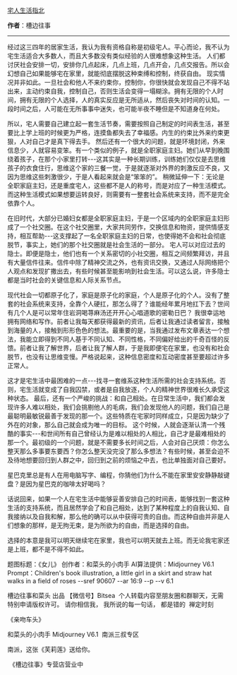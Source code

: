 

[宅人生活指北](https://mp.weixin.qq.com/s/RSmJFVlglaN2pF7YLeYaag)

**作者**：槽边往事

---

经过这三四年的居家生活，我认为我有资格自称是初级宅人。平心而论，我不认为宅生活适合大多数人，而且大多数没有类似经验的人很难想象这种生活。
人们都讨厌社会安排一切，安排你几点起床，几点上班，几点开会，几点交报告。所以会幻想自己如果能够宅在家里，就能彻底摆脱这种束缚和控制，终获自由。
现实情况并非如此。一旦社会和他人不来约束你，控制你，你很快就会发现自己不得不站出来，主动约束自我，控制自己，否则生活会变得一塌糊涂。拥有无限的个人时间，拥有无限的个人选择，人的真实反应是无所适从，然后丧失对时间的认知。一段时间之后，人可能在无所事事中迷失，也可能半夜不睡但是不知道身在何处。

所以，宅人需要自己建立起一套生活节奏，需要按照自己制定的时间表生活，甚至要比上学上班的时候更为严格，连摸鱼都失去了幸福感。内生的约束比外来约束更狠，人对自己才是真下得去手。
然后还有一个很大的问题，就是环境封闭，外来信息少，人就容易变笨。有一个类似的例子，就是全职家庭主妇。她们从早到晚围绕着孩子，在那个小家里打转---这其实是一种长期训练，训练她们仅仅是去思维孩子的衣食住行，思维这个家的三餐一觉，于是就逐渐对外界的刺激反应不良，又因为思维这些刺激很少，于是人看起来就会是“笨笨的”。
稍微延伸一下：无论是全职家庭主妇，还是重度宅人，这些都不是人的称号，而是对应了一种生活模式。而这种生活模式如果想要运转良好，则需要有一整套社会系统来支持，而不是完全依靠个人。

在旧时代，大部分已婚妇女都是全职家庭主妇，于是一个区域内的全职家庭主妇形成了一个社交圈。在这个社交圈里，大家共同劳作，交换信息和物资，提供情感支持，相互帮助---这支撑起了一名全职家庭主妇的日常，也使得她不会和社会彻底脱节，事实上，她们的那个社交圈就是社会生活的一部分。
宅人可以对应过去的隐士。即便是隐士，他们也有一个关系密切的小社交圈，相互之间频繁拜访，并且有大量信件往来。信件中除了精神交流之外，也有资讯交换，又通过人际网络把个人观点和发现扩撒出去，有些时候甚至能影响到社会生活。可以这么说，许多隐士都是当时社会的关键信息和人际关系节点。

现代社会一切都原子化了，家庭是原子化的家庭，个人是原子化的个人。没有了整套的社会系统来支持，全靠个人硬扛，那怎么得了？谁能经年累月地扛下去？世间有几个人是可以常年住岩洞喝荨麻汤还开开心心唱道歌的密勒日巴？
我很幸运地拥有网络和写作。前者让我每天都获得最新的资讯，后者让我通过读者留言，接触到海量的人，接触到形形色色的想法。最重要的是，当我通过发布文章表达一个想法，我能立即得到不同人基于不同认知、不同性格，不同偏好给出的千奇百怪的反馈。前者让我了解世界，后者让我了解人群，于是我即便宅在家里，也没有和社会脱节，也没有让思维变慢。严格说起来，这种信息密度和互动密度甚至要超过许多正常人。

这才是宅生活中最困难的一点---找寻一套维系这种生活所需的社会支持系统。否则，宅生活就变成了自我囚禁，或者是自我放逐，个人的精神世界很难长久承受这种状态。
最后，还有一个严峻的挑战：和自己相处。在日常生活中，我们都会发现许多人难以相处，我们会挑剔他人的毛病，我们会发现他人的问题，我们自己是最聪明最敏锐最善于发现的那一个。这些特质在宅家时同样成立，只是因为缺少了外在的对象，那么自己就会成为唯一的目标。
这个时候，人就会逐渐认清一个残酷的事实---和世间所有自己曾经认为是难以相处的人相比，自己才是最难相处的那一个。最初级的一个问题，就是不需要多长时间之后，人会对自己厌烦：你怎么整天那么多事要东要西？你怎么整天没完没了那么多想法？有些时候，甚至会迫不及待地想要回归到人群之中，回归到之前的烦恼之中去，也比单独面对自己要好。

星巴克里总是有人在用电脑写字、编程，你猜他们为什么不能在家里安安静静敲键盘？是因为星巴克的咖啡太好喝吗？

话说回来，如果一个人在宅生活中能够妥善安排自己的时间表，能够找到一套这种生活的支持系统，而且居然学会了和自己相处，达到了某种程度上的自我认知、自我接纳以及自我和解，那么他的确可以从中获得可贵的自由。而这种自由并非是人们想象的那样，是无拘无束，是为所欲为的自由，而是选择的自由。

选择的本意是我可以明天继续宅在家里，我也可以明天就去上班。而无论我宅家还是上班，都不是不得不如此。


题图标题：《女儿》
创作者：和菜头的小肉手
AI算法提供：Midjourney V6.1
Prompt：Children's book illustration, a little girl in a skirt and straw hat walks in a field of roses --sref 90607 --ar 16:9 --p --v 6.1


槽边往事和菜头 出品
【微信号】Bitsea 
个人转载内容至朋友圈和群聊天，无需特别申请版权许可。
请你相信我，
我所说的每一句话，
都是错的
 禅定时刻

《亲吻车头》

和菜头的小肉手
Midjourney V6.1
 南派三叔专区

南派，这张《芙莉莲》送给你。

 《槽边往事》专营店营业中
